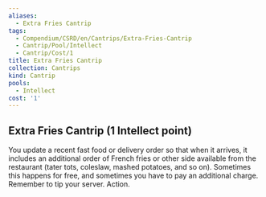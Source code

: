 ```yaml
---
aliases:
  - Extra Fries Cantrip
tags:
  - Compendium/CSRD/en/Cantrips/Extra-Fries-Cantrip
  - Cantrip/Pool/Intellect
  - Cantrip/Cost/1
title: Extra Fries Cantrip
collection: Cantrips
kind: Cantrip
pools:
  - Intellect
cost: '1'
---
```

## Extra Fries Cantrip  (1 Intellect point)  
You update a recent fast food or delivery order so that when it arrives, it includes an additional order of French fries or other side available from the restaurant (tater tots, coleslaw, mashed potatoes, and so on). Sometimes this happens for free, and sometimes you have to pay an additional charge. Remember to tip your server. Action.  
  
